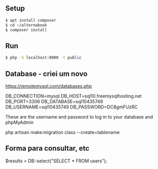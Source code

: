 ## Setup

```bash
$ apt install composer
$ cd ~/alternabook
$ composer install
```

## Run

```bash
$ php -S localhost:8000 -t public
```

## Database - criei um novo

https://remotemysql.com/databases.php

DB_CONNECTION=mysql
DB_HOST=sql10.freemysqlhosting.net
DB_PORT=3306
DB_DATABASE=sql10435749
DB_USERNAME=sql10435749
DB_PASSWORD=DC8gmFUzRC

These are the username and password to log in to your database and phpMyAdmin

php artisan make:migration class --create=tablename

## Forma para consultar, etc

$results = DB::select("SELECT * FROM users");
